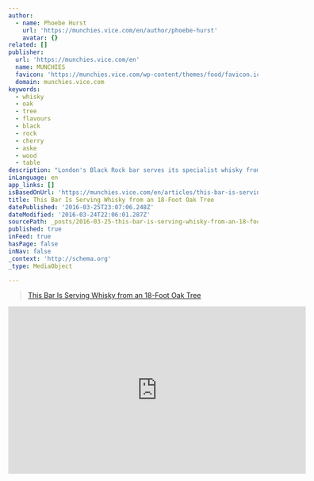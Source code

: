 ```yaml
---
author:
  - name: Phoebe Hurst
    url: 'https://munchies.vice.com/en/author/phoebe-hurst'
    avatar: {}
related: []
publisher:
  url: 'https://munchies.vice.com/en'
  name: MUNCHIES
  favicon: 'https://munchies.vice.com/wp-content/themes/food/favicon.ico'
  domain: munchies.vice.com
keywords:
  - whisky
  - oak
  - tree
  - flavours
  - black
  - rock
  - cherry
  - aske
  - wood
  - table
description: "London's Black Rock bar serves its specialist whisky from an 18-foot, 185-year-old, three-tonne English oak tree which sits at the centre of the room."
inLanguage: en
app_links: []
isBasedOnUrl: 'https://munchies.vice.com/en/articles/this-bar-is-serving-whisky-from-an-18-foot-oak-tree'
title: This Bar Is Serving Whisky from an 18-Foot Oak Tree
datePublished: '2016-03-25T23:07:06.248Z'
dateModified: '2016-03-24T22:06:01.287Z'
sourcePath: _posts/2016-03-25-this-bar-is-serving-whisky-from-an-18-foot-oak-tree.md
published: true
inFeed: true
hasPage: false
inNav: false
_context: 'http://schema.org'
_type: MediaObject

---
```

> [This Bar Is Serving Whisky from an 18-Foot Oak Tree][0]

<iframe src="https://munchies.vice.com/en/articles/this-bar-is-serving-whisky-from-an-18-foot-oak-tree/embed" width="600" height="338" title="Embedded WordPress Post" frameborder="0" scrolling="no" style=""></iframe>



[0]: https://munchies.vice.com/en/articles/this-bar-is-serving-whisky-from-an-18-foot-oak-tree